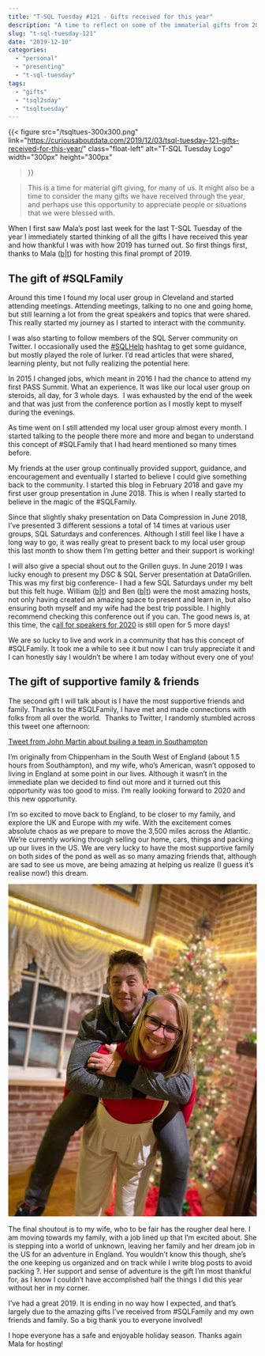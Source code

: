 ```yaml
---
title: "T-SQL Tuesday #121 - Gifts received for this year"
description: "A time to reflect on some of the immaterial gifts from 2019"
slug: "t-sql-tuesday-121"
date: "2019-12-10"
categories:
  - "personal"
  - "presenting"
  - "t-sql-tuesday"
tags:
  - "gifts"
  - "tsql2sday"
  - "tsqltuesday"
---
```


{{<
  figure src="/tsqltues-300x300.png"
         link="https://curiousaboutdata.com/2019/12/03/tsql-tuesday-121-gifts-received-for-this-year/"
         class="float-left"
         alt="T-SQL Tuesday Logo"
         width="300px"
         height="300px"
>}}

> This is a time for material gift giving, for many of us. It might also be a time to consider the many gifts we have received through the year, and perhaps use this opportunity to appreciate people or situations that we were blessed with.

When I first saw Mala’s post last week for the last T-SQL Tuesday of the year I immediately started thinking of all the gifts I have received this year and how thankful I was with how 2019 has turned out. So first things first, thanks to Mala ([b](https://curiousaboutdata.com/)|[t](https://twitter.com/sqlmal/)) for hosting this final prompt of 2019.

## The gift of #SQLFamily

Around this time I found my local user group in Cleveland and started attending meetings. Attending meetings, talking to no one and going home, but still learning a lot from the great speakers and topics that were shared. This really started my journey as I started to interact with the community.

I was also starting to follow members of the SQL Server community on Twitter. I occasionally used the [#SQLHelp](https://twitter.com/hashtag/sqlhelp?src=hashtag_click) hashtag to get some guidance, but mostly played the role of lurker. I’d read articles that were shared, learning plenty, but not fully realizing the potential here.

In 2015 I changed jobs, which meant in 2016 I had the chance to attend my first PASS Summit. What an experience. It was like our local user group on steroids, all day, for 3 whole days.  I was exhausted by the end of the week and that was just from the conference portion as I mostly kept to myself during the evenings.

As time went on I still attended my local user group almost every month. I started talking to the people there more and more and began to understand this concept of #SQLFamily that I had heard mentioned so many times before.

My friends at the user group continually provided support, guidance, and encouragement and eventually I started to believe I could give something back to the community. I started this blog in February 2018 and gave my first user group presentation in June 2018. This is when I really started to believe in the magic of the #SQLFamily.

Since that slightly shaky presentation on Data Compression in June 2018, I’ve presented 3 different sessions a total of 14 times at various user groups, SQL Saturdays and conferences. Although I still feel like I have a long way to go, it was really great to present back to my local user group this last month to show them I’m getting better and their support is working!

I will also give a special shout out to the Grillen guys. In June 2019 I was lucky enough to present my DSC & SQL Server presentation at DataGrillen. This was my first big conference- I had a few SQL Saturdays under my belt but this felt huge. William ([b](http://williamdurkin.com/)|[t](https://twitter.com/sql_williamd)) and Ben ([b](https://www.solisyon.de/)|[t](https://twitter.com/bweissman)) were the most amazing hosts, not only having created an amazing space to present and learn in, but also ensuring both myself and my wife had the best trip possible. I highly recommend checking this conference out if you can. The good news is, at this time, the c[all for speakers for 2020](https://datagrillen.com/) is still open for 5 more days!

We are so lucky to live and work in a community that has this concept of #SQLFamily. It took me a while to see it but now I can truly appreciate it and I can honestly say I wouldn’t be where I am today without every one of you!

## The gift of supportive family & friends

The second gift I will talk about is I have the most supportive friends and family. Thanks to the #SQLFamily, I have met and made connections with folks from all over the world.  Thanks to Twitter, I randomly stumbled across this tweet one afternoon:

[Tweet from John Martin about builing a team in Southampton](JohnMartin.png)

I’m originally from Chippenham in the South West of England (about 1.5 hours from Southampton), and my wife, who’s American, wasn’t opposed to living in England at some point in our lives. Although it wasn’t in the immediate plan we decided to find out more and it turned out this opportunity was too good to miss. I’m really looking forward to 2020 and this new opportunity.

I’m so excited to move back to England, to be closer to my family, and explore the UK and Europe with my wife. With the excitement comes absolute chaos as we prepare to move the 3,500 miles across the Atlantic. We’re currently working through selling our home, cars, things and packing up our lives in the US. We are very lucky to have the most supportive family on both sides of the pond as well as so many amazing friends that, although are sad to see us move, are being amazing at helping us realize (I guess it’s realise now!) this dream.

![My Wife literally carrying me into 2020!](IMG-20191207-WA0002.jpg)

The final shoutout is to my wife, who to be fair has the rougher deal here. I am moving towards my family, with a job lined up that I’m excited about. She is stepping into a world of unknown, leaving her family and her dream job in the US for an adventure in England. You wouldn’t know this though, she’s the one keeping us organized and on track while I write blog posts to avoid packing ?. Her support and sense of adventure is the gift I’m most thankful for, as I know I couldn’t have accomplished half the things I did this year without her in my corner.

I’ve had a great 2019. It is ending in no way how I expected, and that’s largely due to the amazing gifts I’ve received from #SQLFamily and my own friends and family. So a big thank you to everyone involved!

I hope everyone has a safe and enjoyable holiday season. Thanks again Mala for hosting!
